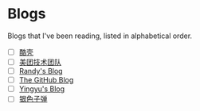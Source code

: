 # Blogs

Blogs that I've been reading, listed in alphabetical order.

- [ ] [酷壳](https://coolshell.cn/)
- [ ] [美团技术团队](https://tech.meituan.com/)
- [ ] [Randy's Blog](https://lutaonan.com/)
- [ ] [The GitHub Blog](https://github.blog/)
- [ ] [Yingyu's Blog](https://wingu.se/)
- [ ] [银色子弹](https://silverrainz.me/)
